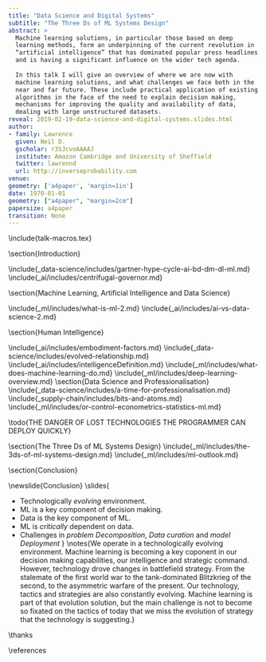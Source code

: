 ```yaml
---
title: "Data Science and Digital Systems"
subtitle: "The Three Ds of ML Systems Design"
abstract: >
  Machine learning solutions, in particular those based on deep
  learning methods, form an underpinning of the current revolution in
  “artificial intelligence” that has dominated popular press headlines
  and is having a significant influence on the wider tech agenda.
  
  In this talk I will give an overview of where we are now with
  machine learning solutions, and what challenges we face both in the
  near and far future. These include practical application of existing
  algorithms in the face of the need to explain decision making,
  mechanisms for improving the quality and availability of data,
  dealing with large unstructured datasets.
reveal: 2019-02-19-data-science-and-digital-systems.slides.html
author:
- family: Lawrence
  given: Neil D.
  gscholar: r3SJcvoAAAAJ
  institute: Amazon Cambridge and University of Sheffield
  twitter: lawrennd
  url: http://inverseprobability.com
venue:
geometry: ['a4paper', 'margin=1in']
date: 1970-01-01
geometry: ["a4paper", "margin=2cm"]
papersize: a4paper
transition: None
---
```


\include{talk-macros.tex}

\section{Introduction}

\include{_data-science/includes/gartner-hype-cycle-ai-bd-dm-dl-ml.md}
\include{_ai/includes/centrifugal-governor.md}

\section{Machine Learning, Artificial Intelligence and Data Science}

\include{_ml/includes/what-is-ml-2.md}
\include{_ai/includes/ai-vs-data-science-2.md}

\section{Human Intelligence}

\include{_ai/includes/embodiment-factors.md}
\include{_data-science/includes/evolved-relationship.md}
\include{_ai/includes/intelligenceDefinition.md}
\include{_ml/includes/what-does-machine-learning-do.md}
\include{_ml/includes/deep-learning-overview.md}
\section{Data Science and Professionalisation}
\include{_data-science/includes/a-time-for-professionalisation.md}
\include{_supply-chain/includes/bits-and-atoms.md}
\include{_ml/includes/or-control-econometrics-statistics-ml.md}

\todo{THE DANGER OF LOST TECHNOLOGIES THE PROGRAMMER CAN DEPLOY QUICKLY}

\section{The Three Ds of ML Systems Design}
\include{_ml/includes/the-3ds-of-ml-systems-design.md}
\include{_ml/includes/ml-outlook.md}

\section{Conclusion}

\newslide{Conclusion}
\slides{
* Technologically *evolving* environment.
* ML is a key component of decision making.
* Data is the key component of ML.
* ML is *critically* dependent on data.
* Challenges in *problem Decomposition*, *Data curation* and *model Deployment* 
}
\notes{We operate in a technologically evolving environment.  Machine learning is becoming a key coponent in our decision making capabilities, our intelligence and strategic command. However, technology drove changes in battlefield strategy. From the stalemate of the first world war to the tank-dominated Blitzkrieg of the second, to the asymmetric warfare of the present. Our technology, tactics and strategies are also constantly evolving. Machine learning is part of that evolution solution, but the main challenge is not to become so fixated on the tactics of today that we miss the evolution of strategy that the technology is suggesting.}

\thanks

\references





